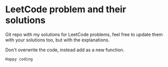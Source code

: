 # LeetCode problem and their solutions

Git repo with my solutions for LeetCode problems, feel free to update them with your solutions too, but with the explanations.

Don't overwrite the code, instead add as a new function.

```Happy coding```